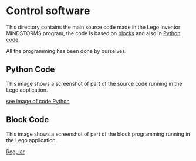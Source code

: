 Control software
====

This directory contains the main source code made in the Lego Inventor MINDSTORMS program, the code is based on 
[blocks](https://github.com/user-attachments/assets/ba44858e-d863-4b43-99a4-048e688ac35b) and also in [Python code](https://github.com/user-attachments/assets/df6e6693-ff66-4a96-bd05-109d06e84f09).

All the programming has been done by ourselves.

## Python Code

This image shows a screenshot of part of the source code running in the Lego application.

[see image of code Python](https://github.com/user-attachments/assets/df6e6693-ff66-4a96-bd05-109d06e84f09)


## Block Code

This image shows a screenshot of part of the block programming running in the Lego application.

[Regular](https://github.com/user-attachments/assets/ba44858e-d863-4b43-99a4-048e688ac35b)


